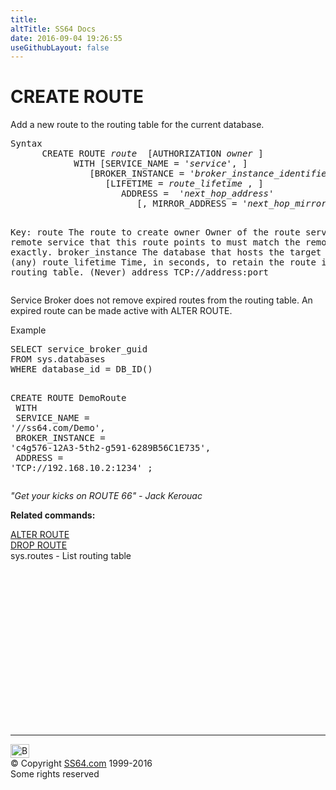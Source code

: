 ```yaml
---
title:
altTitle: SS64 Docs
date: 2016-09-04 19:26:55
useGithubLayout: false
---
```

<!-- #BeginLibraryItem "/Library/head_sql.lbi" --><!-- #EndLibraryItem --><h1>CREATE ROUTE</h1>
<p>Add a new route to the routing table for the current database.</p>
<pre>Syntax
      CREATE ROUTE <i>route</i>  [AUTHORIZATION <i>owner</i> ]
            WITH [SERVICE_NAME = '<i>service</i>', ]
               [BROKER_INSTANCE = '<i>broker_instance_identifier</i>' , ]
                  [LIFETIME = <i>route_lifetime</i> , ]
                     ADDRESS =  '<i>next_hop_address</i>'
                        [, MIRROR_ADDRESS = '<i>next_hop_mirror_address</i>' ] [; ]
	  
Key:
   route           The route to create
   owner           Owner of the route
   service         The remote service that this route points to
                   must match the remote name exactly.
   broker_instance The database that hosts the target service. (any)
   route_lifetime  Time, in seconds, to retain the route in the routing table. (Never)
   address         TCP://address:port
</pre>
<p>  Service Broker does not remove expired routes from the routing table. An expired route can be made active with ALTER ROUTE.</p>
<p>Example</p>
<pre>SELECT service_broker_guid<br>FROM sys.databases<br>WHERE database_id = DB_ID()

CREATE ROUTE DemoRoute<br>    WITH<br>    SERVICE_NAME = '//ss64.com/Demo',<br>    BROKER_INSTANCE = 'c4g576-12A3-5th2-g591-6289B56C1E735',<br>    ADDRESS = 'TCP://192.168.10.2:1234' ;</pre>
<p class="quote"><i>"Get your kicks on ROUTE 66" - Jack Kerouac</i></p>
<p><b>Related commands:</b></p>
<p>  <a href="route_a.html">ALTER ROUTE</a><br>
  <a href="route_d.html">DROP ROUTE</a>  <br>
  sys.routes - List routing table</p><!-- #BeginLibraryItem "/Library/foot_sql.lbi" --><p>
<!-- ss64-sql -->
<ins class="adsbygoogle" style="display:inline-block;width:300px;height:250px" data-ad-client="ca-pub-6140977852749469" data-ad-slot="6953563613"></ins>
<script>
(adsbygoogle = window.adsbygoogle || []).push({});
</script></p>
<hr>
<div id="bl" class="footer"><a href="route_c.html#"><img src="../images/top.png" width="30" height="22" alt="Back to the Top"></a></div>
<div id="br" class="footer, tagline">© Copyright <a href="http://ss64.com/">SS64.com</a> 1999-2016<br>
Some rights reserved</div><!-- #EndLibraryItem -->

